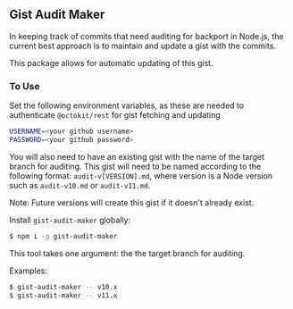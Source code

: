 ## Gist Audit Maker

In keeping track of commits that need auditing for backport in Node.js, the current best approach is to maintain and update a gist with the commits.

This package allows for automatic updating of this gist.

### To Use

Set the following environment variables, as these are needed to authenticate `@octokit/rest` for gist fetching and updating

```sh
USERNAME=<your github username>
PASSWORD=<your github password>
```

You will also need to have an existing gist with the name of the target branch for auditing. This gist will need to be named according to the following format: `audit-v[VERSION].md`, where version is a Node version such as `audit-v10.md` or `audit-v11.md`.

Note: Future versions will create this gist if it doesn't already exist.

Install `gist-audit-maker` globally:

```sh
$ npm i -g gist-audit-maker
```

This tool takes one argument: the the target branch for auditing.

Examples:

```sh
$ gist-audit-maker -- v10.x 
$ gist-audit-maker -- v11.x 
```